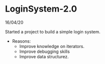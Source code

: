 # LoginSystem-2.0
16/04/20

Started a project to build a simple login system.
- Reasons:
  - Improve knowledge on iterators.
  - Improve debugging skills
  - Improve data structurez.
